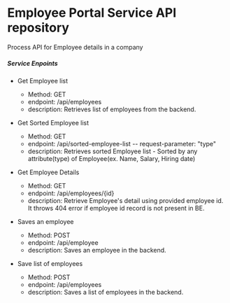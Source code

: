 # Employee Portal Service API repository
Process API for Employee details in a company

##### Service Enpoints
* Get Employee list

	- Method: GET
	- endpoint: /api/employees
	- description: Retrieves list of employees from the backend.
	
* Get Sorted Employee list

	- Method: GET
	- endpoint: /api/sorted-employee-list 
		-- request-parameter: "type"
	- description: Retrieves sorted Employee list - Sorted by any attribute(type) of Employee(ex. Name, Salary, Hiring date)
	
* Get Employee Details
	
	- Method: GET
	- endpoint: /api/employees/{id}
	- description: Retrieve Employee's detail using provided employee id. It throws 404 error if employee id record is not present in BE.
	
* Saves an employee

	- Method: POST
	- endpoint: /api/employee
	- description: Saves an employee in the backend.
	
* Save list of employees

	- Method: POST
	- endpoint: /api/employees
	- description: Saves a list of employees in the backend.
